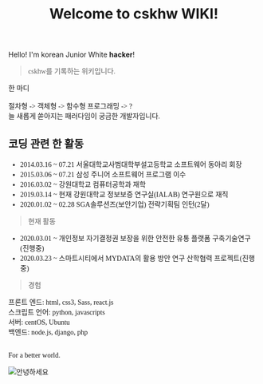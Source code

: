 ﻿---
title: Welcome to cskhw WIKI!
---
<link href="https://fonts.googleapis.com/css?family=Noto+Serif+KR&display=swap" rel="stylesheet">

Hello! I'm korean Junior White **hacker**!

<span style="font-family: 'Noto Serif Kr', serif;">

> cskhw를 기록하는 위키입니다.

<span stype="color:blue;">한 마디</span><br><br>
절차형 -> 객체형 -> 함수형 프로그래밍 -> ?<br>
늘 새롭게 쏟아지는 패러다임이 궁금한 개발자입니다.
<br>
## 코딩 관련 한 활동

* 2014.03.16 ~ 07.21 서울대학교사범대학부설고등학교 소프트웨어 동아리 회장
* 2015.03.06 ~ 07.21 삼성 주니어 소프트웨어 프로그램 이수
* 2016.03.02 ~ 강원대학교 컴퓨터공학과 재학
* 2019.03.14 ~ 현재 강원대학교 정보보증 연구실(IALAB) 연구원으로 재직
* 2020.01.02 ~ 02.28 SGA솔루션즈(보안기업) 전략기획팀 인턴(2달)

> 현재 활동

* 2020.03.01 ~ 개인정보 자기결정권 보장을 위한 안전한 유통 플랫폼 구축기술연구(진행중)
* 2020.03.23 ~ 스마트시티에서 MYDATA의 활용 방안 연구 산학협력 프로젝트(진행중)


> 경험

프론트 엔드: html, css3, Sass, react.js<br>
스크립트 언어: python, javascripts<br>
서버: centOS, Ubuntu<br>
백엔드: node.js, django, php<br>
<br>

For a better world.

<img style="position:relatvie; bottom:50em; " src="" alt="안녕하세요"/>
